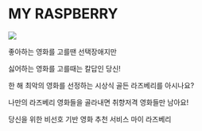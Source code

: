 # MY RASPBERRY

![](https://i.ibb.co/XLfgyG4/yeah.png)

좋아하는 영화를 고를땐 선택장애지만

싫어하는 영화를 고를때는 칼답인 당신!

한 해 최악의 영화를 선정하는 시상식 골든 라즈베리를 아시나요?

나만의 라즈베리 영화들을 골라내면 취향저격 영화들만 남아요!

당신을 위한 비선호 기반 영화 추천 서비스 마이 라즈베리
